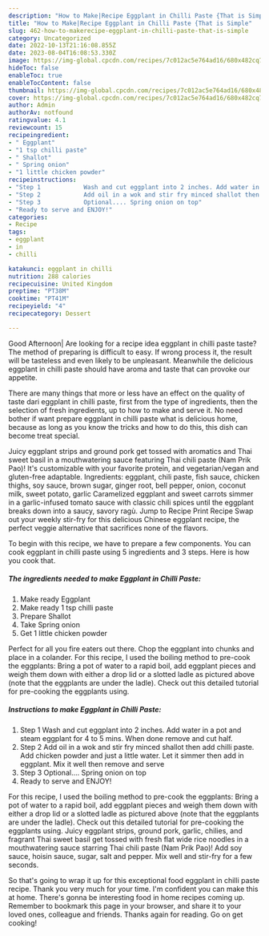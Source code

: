 ```yaml
---
description: "How to Make|Recipe Eggplant in Chilli Paste {That is Simple"
title: "How to Make|Recipe Eggplant in Chilli Paste {That is Simple"
slug: 462-how-to-makerecipe-eggplant-in-chilli-paste-that-is-simple
category: Uncategorized
date: 2022-10-13T21:16:08.855Z
date: 2023-08-04T16:08:53.330Z
image: https://img-global.cpcdn.com/recipes/7c012ac5e764ad16/680x482cq70/eggplant-in-chilli-paste-recipe-main-photo.jpg
hideToc: false
enableToc: true
enableTocContent: false
thumbnail: https://img-global.cpcdn.com/recipes/7c012ac5e764ad16/680x482cq70/eggplant-in-chilli-paste-recipe-main-photo.jpg
cover: https://img-global.cpcdn.com/recipes/7c012ac5e764ad16/680x482cq70/eggplant-in-chilli-paste-recipe-main-photo.jpg
author: Admin
authorAv: notfound
ratingvalue: 4.1
reviewcount: 15
recipeingredient:
- " Eggplant"
- "1 tsp chilli paste"
- " Shallot"
- " Spring onion"
- "1 little chicken powder"
recipeinstructions:
- "Step 1            Wash and cut eggplant into 2 inches. Add water in a pot and steam eggplant for 4 to 5 mins. When done remove and cut half."
- "Step 2            Add oil in a wok and stir fry minced shallot then add chilli paste. Add chicken powder and just a little water. Let it simmer then add in eggplant. Mix it well then remove and serve"
- "Step 3            Optional.... Spring onion on top"
- "Ready to serve and ENJOY!"
categories:
- Recipe
tags:
- eggplant
- in
- chilli

katakunci: eggplant in chilli 
nutrition: 288 calories
recipecuisine: United Kingdom
preptime: "PT38M"
cooktime: "PT41M"
recipeyield: "4"
recipecategory: Dessert

---
```



Good Afternoon| Are looking for a recipe idea eggplant in chilli paste taste? The method of preparing is difficult to easy. If wrong process it, the result will be tasteless and even likely to be unpleasant. Meanwhile the delicious eggplant in chilli paste should have aroma and taste that can provoke our appetite.






There are many things that more or less have an effect on the quality of taste dari eggplant in chilli paste, first from the type of ingredients, then the selection of fresh ingredients, up to how to make and serve it. No need bother if want prepare eggplant in chilli paste what is delicious home, because as long as you know the tricks and how to do this, this dish can become treat  special.


Juicy eggplant strips and ground pork get tossed with aromatics and Thai sweet basil in a mouthwatering sauce featuring Thai chili paste (Nam Prik Pao)! It&#39;s customizable with your favorite protein, and vegetarian/vegan and gluten-free adaptable. Ingredients: eggplant, chili paste, fish sauce, chicken thighs, soy sauce, brown sugar, ginger root, bell pepper, onion, coconut milk, sweet potato, garlic Caramelized eggplant and sweet carrots simmer in a garlic-infused tomato sauce with classic chili spices until the eggplant breaks down into a saucy, savory ragù. Jump to Recipe Print Recipe Swap out your weekly stir-fry for this delicious Chinese eggplant recipe, the perfect veggie alternative that sacrifices none of the flavors.


To begin with this recipe, we have to prepare a few components. You can cook eggplant in chilli paste using 5 ingredients and 3 steps. Here is how you cook that.

<!--inarticleads1-->

##### The ingredients needed to make Eggplant in Chilli Paste:

1. Make ready  Eggplant
1. Make ready 1 tsp chilli paste
1. Prepare  Shallot
1. Take  Spring onion
1. Get 1 little chicken powder


Perfect for all you fire eaters out there. Chop the eggplant into chunks and place in a colander. For this recipe, I used the boiling method to pre-cook the eggplants: Bring a pot of water to a rapid boil, add eggplant pieces and weigh them down with either a drop lid or a slotted ladle as pictured above (note that the eggplants are under the ladle). Check out this detailed tutorial for pre-cooking the eggplants using. 

<!--inarticleads2-->

##### Instructions to make Eggplant in Chilli Paste:

1. Step 1            Wash and cut eggplant into 2 inches. Add water in a pot and steam eggplant for 4 to 5 mins. When done remove and cut half.
1. Step 2            Add oil in a wok and stir fry minced shallot then add chilli paste. Add chicken powder and just a little water. Let it simmer then add in eggplant. Mix it well then remove and serve
1. Step 3            Optional.... Spring onion on top
1. Ready to serve and ENJOY!

For this recipe, I used the boiling method to pre-cook the eggplants: Bring a pot of water to a rapid boil, add eggplant pieces and weigh them down with either a drop lid or a slotted ladle as pictured above (note that the eggplants are under the ladle). Check out this detailed tutorial for pre-cooking the eggplants using. Juicy eggplant strips, ground pork, garlic, chilies, and fragrant Thai sweet basil get tossed with fresh flat wide rice noodles in a mouthwatering sauce starring Thai chili paste (Nam Prik Pao)! Add soy sauce, hoisin sauce, sugar, salt and pepper. Mix well and stir-fry for a few seconds. 

So that's going to wrap it up for this exceptional food eggplant in chilli paste recipe. Thank you very much for your time. I'm confident you can make this at home. There's gonna be interesting food in home recipes coming up. Remember to bookmark this page in your browser, and share it to your loved ones, colleague and friends. Thanks again for reading. Go on get cooking!
